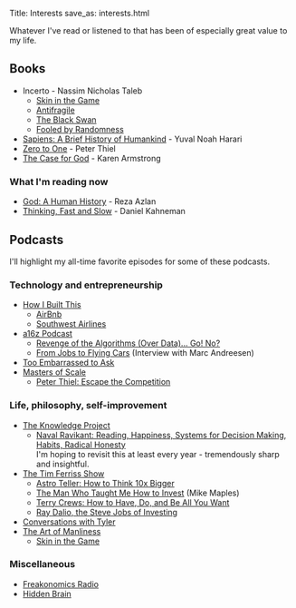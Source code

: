 Title: Interests
save_as: interests.html

Whatever I've read or listened to that has been of especially great value to my life.

## Books
* Incerto - Nassim Nicholas Taleb  
	* [Skin in the Game](https://www.amazon.com/Skin-Game-Hidden-Asymmetries-Daily/dp/042528462X/)  
  	* [Antifragile](https://www.amazon.com/Antifragile-Things-That-Disorder-Incerto/dp/0812979680/)  
  	* [The Black Swan](https://www.amazon.com/Black-Swan-Improbable-Robustness-Fragility/dp/081297381X)  
   	* [Fooled by Randomness](https://www.amazon.com/Fooled-Randomness-Hidden-Markets-Incerto/dp/0812975219)  
* [Sapiens: A Brief History of Humankind](http://www.amazon.com/Sapiens-History-Humankind-Yuval-Harari/dp/0062316095) - Yuval Noah Harari  
* [Zero to One](https://www.amazon.com/Zero-One-Notes-Startups-Future/dp/0804139296/) - Peter Thiel  
* [The Case for God](https://www.amazon.com/Case-God-Karen-Armstrong/dp/0307389804/) - Karen Armstrong  

### What I'm reading now
* [God: A Human History](https://www.amazon.com/God-Human-History-Reza-Aslan/dp/055339472X/) - Reza Azlan
* [Thinking, Fast and Slow](https://www.amazon.com/Thinking-Fast-Slow-Daniel-Kahneman/dp/0374533555/) - Daniel Kahneman

## Podcasts
I'll highlight my all-time favorite episodes for some of these podcasts.

### Technology and entrepreneurship
* [How I Built This](http://www.npr.org/podcasts/510313/how-i-built-this)
	- [AirBnb](https://one.npr.org/?sharedMediaId=497820565:497945288)
	- [Southwest Airlines](https://one.npr.org/?sharedMediaId=502344848:502624633)
* [a16z Podcast](https://a16z.com/podcasts/)
	- [Revenge of the Algorithms (Over Data)... Go! No?](https://soundcloud.com/a16z/algorithms-data-reinforcementlearning-alphago)
	- [From Jobs to Flying Cars](https://soundcloud.com/a16z/andreessen-primack-dc-tech-policy-summit-2017) (Interview with Marc Andreesen)
* [Too Embarrassed to Ask](https://www.recode.net/too-embarrassed-to-ask-podcast)
* [Masters of Scale](https://mastersofscale.com/)
	- [Peter Thiel: Escape the Competition](https://mastersofscale.com/peter-thiel-escape-the-competition/)

### Life, philosophy, self-improvement
* [The Knowledge Project](https://www.fs.blog/the-knowledge-project/)
	- [Naval Ravikant: Reading, Happiness, Systems for Decision Making, Habits, Radical Honesty](https://www.fs.blog/2017/02/naval-ravikant-reading-decision-making/)</br>
	I'm hoping to revisit this at least every year - tremendously sharp and insightful.
* [The Tim Ferriss Show](https://tim.blog/podcast/)
	- [Astro Teller: How to Think 10x Bigger](https://tim.blog/2018/04/18/how-to-think-10x-bigger/)
	- [The Man Who Taught Me How to Invest](https://tim.blog/2017/12/16/the-man-who-taught-me-how-to-invest/) (Mike Maples)
	- [Terry Crews: How to Have, Do, and Be All You Want](https://tim.blog/2017/12/20/terry-crews-how-to-have-do-and-be-all-you-want/)
	- [Ray Dalio, the Steve Jobs of Investing](https://tim.blog/2017/09/13/ray-dalio/)
* [Conversations with Tyler](https://www.conversationswithtyler.com/)
* [The Art of Manliness](https://www.artofmanliness.com/category/podcast/)
	- [Skin in the Game](https://www.artofmanliness.com/articles/taleb-interview-skin-in-the-game/)

### Miscellaneous
* [Freakonomics Radio](http://freakonomics.com/archive/)</br>
* [Hidden Brain](http://www.npr.org/podcasts/510308/hidden-brain)</br>

<!--
## Music
[Althea](http://www.youtube.com/watch?v=N7lMxNfb7rw) - Grateful Dead</br>
[Love & Hate](http://www.youtube.com/watch?v=aMZ4QL0orw0) - Michael Kiwanuka</br>
[Confessions](https://www.youtube.com/watch?v=237Nq3O4XXE) - BADBADNOTGOOD feat. Leland Whitty</br>
-->

<!--
### All-time favorite performances
<iframe width="560" height="315" src="https://www.youtube.com/embed/h5r9WLvgcb0" frameborder="0" allowfullscreen></iframe></br></br>
Anyone who knows me knows that I'm a huge John Mayer fan, and I think this performance (do watch the entire concert - Rock in Rio, 2013 - if possible) is him at his best: striking that perfect balance between technical proficiency and raw emotion. Pardon the all-too-audible crowd and on-screen lyrics, but the ending solo is worth the wait - so incredibly soulful.
-->



